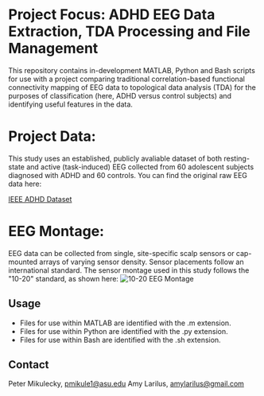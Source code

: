 # Project Focus: ADHD EEG Data Extraction, TDA Processing and File Management

This repository contains in-development MATLAB, Python and Bash scripts for use with
a project comparing traditional correlation-based functional connectivity
mapping of EEG data to topological data analysis (TDA) for the purposes of 
classification (here, ADHD versus control subjects) and identifying useful
features in the data. 

# Project Data:

This study uses an established, publicly avaliable dataset of both resting-state
and active (task-induced) EEG collected from 60 adolescent subjects diagnosed with
ADHD and 60 controls. You can find the original raw EEG data here:

[IEEE ADHD Dataset](https://ieee-dataport.org/open-access/eeg-data-adhd-control-children)

# EEG Montage:

EEG data can be collected from single, site-specific scalp sensors or cap-mounted
arrays of varying sensor density. Sensor placements follow an international standard.
The sensor montage used in this study follows the "10-20" standard, as shown here:
![10-20 EEG Montage](/blob/main/International_10-20_system_for_EEG.png)

## Usage
- Files for use within MATLAB are identified with the .m extension.
- Files for use within Python are identified with the .py extension.
- Files for use within Bash are identified with the .sh extension.

## Contact
Peter Mikulecky, pmikule1@asu.edu
Amy Larilus, amylarilus@gmail.com

 
